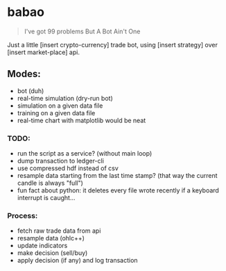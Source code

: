 # babao

> I've got 99 problems But A Bot Ain't One

Just a little [insert crypto-currency] trade bot, using [insert strategy] over [insert market-place] api.


## Modes:

* bot (duh)
* real-time simulation (dry-run bot)
* simulation on a given data file
* training on a given data file
* real-time chart with matplotlib would be neat


### TODO:

* run the script as a service? (without main loop)
* dump transaction to ledger-cli
* use compressed hdf instead of csv
* resample data starting from the last time stamp? (that way the current candle is always "full")
* fun fact about python: it deletes every file wrote recently if a keyboard interrupt is caught...


### Process:

* fetch raw trade data from api
* resample data (ohlc++)
* update indicators
* make decision (sell/buy)
* apply decision (if any) and log transaction

